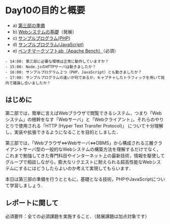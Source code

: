 # Day10の目的と概要

-   a) [第三部の準備](./preparation "第三部の準備")
-   b) [Webシステムの基礎](./web_system_basics "Webシステムの基礎")（発展）
-   c) [サンプルプログラム(PHP)](./sample_program_php "サンプルプログラム(PHP)")
-   d) [サンプルプログラム(JavaScript)](./sample_program_js "サンプルプログラム(JavaScript)")
-   e) [ベンチマークソフトab（Apache Bench）](./benchmark_soft_ab "ベンチマークソフトab（Apache Bench）")（必須）

```{admonition} 本日の進捗確認チェックリスト
- 14:00: 第三部に必要な環境は正常に動作していますか？
- 15:00: Node.jsのHTTPサーバは動きましたか？
- 16:00: サンプルプログラム２つ（PHP，JavaScript）とも動きましたか？
- 17:00: サンプルプログラムの違いが何であるか，キャプチャしたトラフィックを用いて班内で議論し合いましたか？
```
## はじめに

第二部では，簡単に言えばWebブラウザで閲覧できるシステム，つまり「Webシステム」の根幹をなす「Webサーバ」と「Webクライアント」，それらのやりとりで使用される「HTTP (Hyper Text Transfer Protocol)」 について十分理解し，実装や拡張できるようになることを目的としました．

第三部では，「Webブラウザ<=>Webサーバ<=>DBMS」から構成される三層クライアントサーバ型の一般的なWebシステムの構築方法を理解するだけでなく，これまで勉強してきた専門科目やインターネット上の最新技術，情報を駆使してグループで相談しながら，膨大なリクエストに耐えられる超高性能なWebシステムにするにはどうしたらよいのか考えて実現してもらいます．

本日は第三部の準備を行うとともに，基礎となる技術，PHPやJavaScriptについて学習しましょう．

## レポートに関して

必須要件：全ての必須課題を実施すること．（発展課題は加点対象です）

